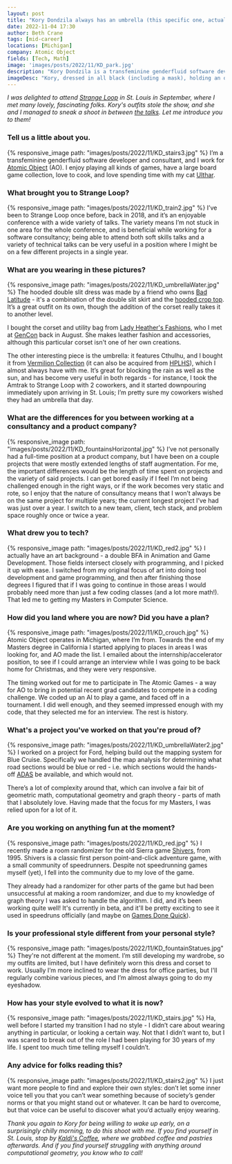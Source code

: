 ```yaml
---
layout: post
title: "Kory Dondzila always has an umbrella (this specific one, actually)"
date: 2022-11-04 17:30
author: Beth Crane
tags: [mid-career]
locations: [Michigan]
company: Atomic Object
fields: [Tech, Math]
image: 'images/posts/2022/11/KD_park.jpg'
description: "Kory Dondzila is a transfeminine genderfluid software developer and consultant, with a focus on computer graphics and computational geometry. Outside of work you can find them playing games, cooking, or building up a highly curated wardrobe, one piece at a time."
imageDesc: "Kory, dressed in all black (including a mask), holding an open umbrella (adorned with Cthulhu), stands in front of a fountain in a park in St. Louis, MO."
---
```


*I was delighted to attend [Strange Loop](https://thestrangeloop.com/) in St. Louis in September, where I met many lovely, fascinating folks. Kory's outfits stole the show, and she and I managed to sneak a shoot in between [the talks](https://www.youtube.com/watch?v=UNMF5AS4SLg&list=PLcGKfGEEONaDO2dvGEdodnqG5cSnZ96W1). Let me introduce you to them!*

### Tell us a little about you.

{% responsive_image path: "images/posts/2022/11/KD_stairs3.jpg" %}
I’m a transfeminine genderfluid software developer and consultant, and I work for [Atomic Object](https://atomicobject.com/) (AO). I enjoy playing all kinds of games, have a large board game collection, love to cook, and love spending time with my cat [Ulthar](/images/posts/2022/11/KD_ulthar.jpg).

### What brought you to Strange Loop?

{% responsive_image path: "images/posts/2022/11/KD_train2.jpg" %}
I’ve been to Strange Loop once before, back in 2018, and it’s an enjoyable conference with a wide variety of talks. The variety means I’m not stuck in one area for the whole conference, and is beneficial while working for a software consultancy; being able to attend both soft skills talks and a variety of technical talks can be very useful in a position where I might be on a few different projects in a single year.

### What are you wearing in these pictures? 

{% responsive_image path: "images/posts/2022/11/KD_umbrellaWater.jpg" %}
The hooded double slit dress was made by a friend who owns [Bad Latitude](https://www.instagram.com/bad.latitude/) - it's a combination of the double slit skirt and the [hooded crop top](https://www.badlat.com/product/hooded-tie-crop/111). It’s a great outfit on its own, though the addition of the corset really takes it to another level.

I bought the corset and utility bag from [Lady Heather's Fashions](https://www.ladyheathers.com/), who I met at [GenCon](https://www.gencon.com/) back in August. She makes leather fashion and accessories, although this particular corset isn't one of her own creations.

The other interesting piece is the umbrella: it features Cthulhu, and I bought it from [Vermilion Collection](https://shop.vermilion.cc/) (it can also be acquired from [HPLHS](https://store.hplhs.org/collections/apparel)), which I almost always have with me. It’s great for blocking the rain as well as the sun, and has become very useful in both regards - for instance, I took the Amtrak to Strange Loop with 2 coworkers, and it started downpouring immediately upon arriving in St. Louis; I’m pretty sure my coworkers wished they had an umbrella that day.

### What are the differences for you between working at a consultancy and a product company?

{% responsive_image path: "images/posts/2022/11/KD_fountainsHorizontal.jpg" %}
I’ve not personally had a full-time position at a product company, but I have been on a couple projects that were mostly extended lengths of staff augmentation. For me, the important differences would be the length of time spent on projects and the variety of said projects. I can get bored easily if I feel I’m not being challenged enough in the right ways, or if the work becomes very static and rote, so I enjoy that the nature of consultancy means that I won’t always be on the same project for multiple years; the current longest project I’ve had was just over a year. I switch to a new team, client, tech stack, and problem space roughly once or twice a year.

### What drew you to tech?

{% responsive_image path: "images/posts/2022/11/KD_red2.jpg" %}
I actually have an art background - a double BFA in Animation and Game Development. Those fields intersect closely with programming, and I picked it up with ease. I switched from my original focus of art into doing tool development and game programming, and then after finishing those degrees I figured that if I was going to continue in those areas I would probably need more than just a few coding classes (and a lot more math!). That led me to getting my Masters in Computer Science.

### How did you land where you are now? Did you have a plan?

{% responsive_image path: "images/posts/2022/11/KD_crouch.jpg" %}
Atomic Object operates in Michigan, where I’m from. Towards the end of my Masters degree in California I started applying to places in areas I was looking for, and AO made the list. I emailed about the internship/accelerator position, to see if I could arrange an interview while I was going to be back home for Christmas, and they were very responsive.

The timing worked out for me to participate in The Atomic Games - a way for AO to bring in potential recent grad candidates to compete in a coding challenge. We coded up an AI to play a game, and faced off in a tournament. I did well enough, and they seemed impressed enough with my code, that they selected me for an interview. The rest is history.

### What's a project you've worked on that you're proud of?

{% responsive_image path: "images/posts/2022/11/KD_umbrellaWater2.jpg" %}
I worked on a project for Ford, helping build out the mapping system for Blue Cruise. Specifically we handled the map analysis for determining what road sections would be blue or red - i.e. which sections would the hands-off [ADAS](https://en.wikipedia.org/wiki/Advanced_driver-assistance_system) be available, and which would not.

There’s a lot of complexity around that, which can involve a fair bit of geometric math, computational geometry and graph theory - parts of math that I absolutely love. Having made that the focus for my Masters, I was relied upon for a lot of it.

### Are you working on anything fun at the moment?

{% responsive_image path: "images/posts/2022/11/KD_red.jpg" %}
I recently made a room randomizer for the old Sierra game [Shivers](https://en.wikipedia.org/wiki/Shivers_(video_game)), from 1995. Shivers is a classic first person point-and-click adventure game, with a small community of speedrunners. Despite not speedrunning games myself (yet), I fell into the community due to my love of the game.

They already had a randomizer for other parts of the game but had been unsuccessful at making a room randomizer, and due to my knowledge of graph theory I was asked to handle the algorithm. I did, and it’s been working quite well! It's currently in beta, and it'll be pretty exciting to see it used in speedruns officially (and maybe on [Games Done Quick](https://gamesdonequick.com/)).

### Is your professional style different from your personal style?

{% responsive_image path: "images/posts/2022/11/KD_fountainStatues.jpg" %}
 They're not different at the moment. I’m still developing my wardrobe, so my outfits are limited, but I have definitely worn this dress and corset to work. Usually I’m more inclined to wear the dress for office parties, but I'll regularly combine various pieces, and I’m almost always going to do my eyeshadow.

### How has your style evolved to what it is now?

{% responsive_image path: "images/posts/2022/11/KD_stairs.jpg" %}
Ha, well before I started my transition I had no style - I didn’t care about wearing anything in particular, or looking a certain way. Not that I didn’t want to, but I was scared to break out of the role I had been playing for 30 years of my life. I spent too much time telling myself I couldn’t.

### Any advice for folks reading this?

{% responsive_image path: "images/posts/2022/11/KD_stairs2.jpg" %}
I just want more people to find and explore their own styles: don’t let some inner voice tell you that you can’t wear something because of society’s gender norms or that you might stand out or whatever. It can be hard to overcome, but that voice can be useful to discover what you’d actually enjoy wearing.

*Thank you again to Kory for being willing to wake up early, on a surprisingly chilly morning, to do this shoot with me. If you find yourself in St. Louis, stop by [Kaldi's Coffee](https://goo.gl/maps/Jixoq1qiz2vd1pqC8), where we grabbed coffee and pastries afterwards. And if you find yourself struggling with anything around computational geometry, you know who to call!*